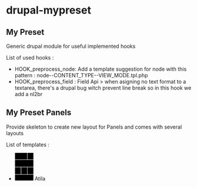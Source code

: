 # drupal-mypreset #



## My Preset ##

Generic drupal module for useful implemented hooks

List of used hooks :
  * HOOK_preprocess_node: Add a template suggestion for node with this pattern : node--CONTENT_TYPE--VIEW_MODE.tpl.php
  * HOOK_preprocess_field : Field Api > when asigning no text format to a textarea, there's a drupal bug witch prevent line break so in this hook we add a nl2br

## My Preset Panels ##

Provide skeleton to create new layout for Panels and comes with several layouts

List of templates :
  * ![Layout "Atila"](mypreset/mypreset_panels/layouts/atila/atila.png "Atila") Atila